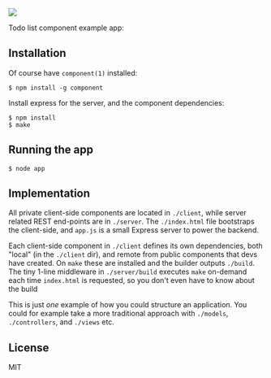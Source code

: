 
  ![](http://f.cl.ly/items/3l0r2s1C0d1Y1d3N202J/todo.png)

  Todo list component example app:

## Installation

 Of course have `component(1)` installed:
 
    $ npm install -g component

 Install express for the server, and the component dependencies:

    $ npm install
    $ make

## Running the app

    $ node app

## Implementation

  All private client-side components are located in `./client`,
  while server related REST end-points are in `./server`. The `./index.html`
  file bootstraps the client-side, and `app.js` is a small Express server
  to power the backend.

  Each client-side component in `./client` defines its own dependencies,
  both "local" (in the `./client` dir), and remote from public components
  that devs have created. On `make` these are installed and the builder
  outputs `./build`. The tiny 1-line middleware in `./server/build` executes
  `make` on-demand each time `index.html` is requested, so you don't even
  have to know about the build

  This is just _one_ example of how you could structure an application. You could
  for example take a more traditional approach with `./models`, `./controllers`,
  and `./views` etc.

## License

  MIT
